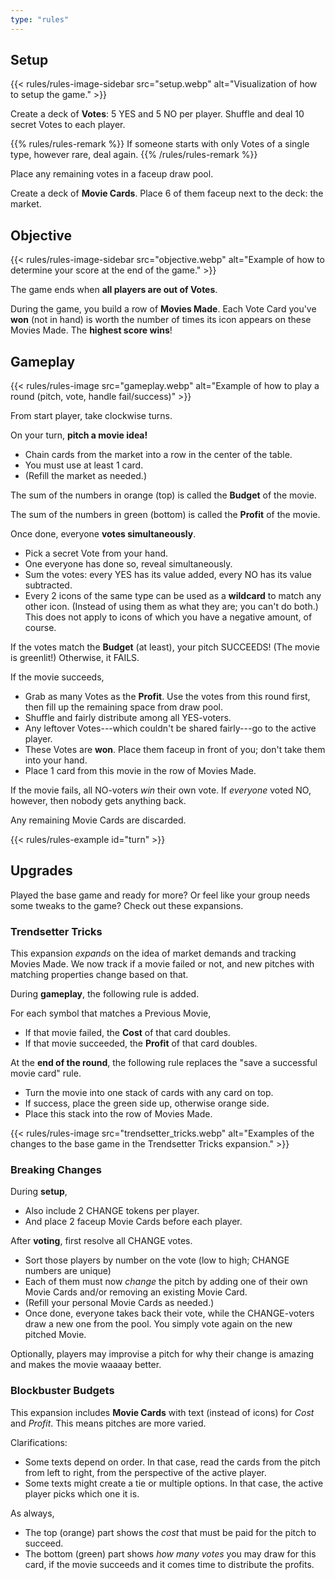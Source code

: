 ```yaml
---
type: "rules"
---
```


## Setup

{{< rules/rules-image-sidebar src="setup.webp" alt="Visualization of how to setup the game." >}}

Create a deck of **Votes**: 5 YES and 5 NO per player. Shuffle and deal 10 secret Votes to each player.

{{% rules/rules-remark %}}
If someone starts with only Votes of a single type, however rare, deal again.
{{% /rules/rules-remark %}}

Place any remaining votes in a faceup draw pool. 

Create a deck of **Movie Cards**. Place 6 of them faceup next to the deck: the market.



## Objective

{{< rules/rules-image-sidebar src="objective.webp" alt="Example of how to determine your score at the end of the game." >}}

The game ends when **all players are out of Votes**.

During the game, you build a row of **Movies Made**. Each Vote Card you've **won** (not in hand) is worth the number of times its icon appears on these Movies Made. The **highest score wins**!



## Gameplay

{{< rules/rules-image src="gameplay.webp" alt="Example of how to play a round (pitch, vote, handle fail/success)" >}}

From start player, take clockwise turns.

On your turn, **pitch a movie idea!**
* Chain cards from the market into a row in the center of the table.
* You must use at least 1 card.
* (Refill the market as needed.)

The sum of the numbers in orange (top) is called the **Budget** of the movie. 

The sum of the numbers in green (bottom) is called the **Profit** of the movie.

Once done, everyone **votes simultaneously**.
* Pick a secret Vote from your hand.
* One everyone has done so, reveal simultaneously.
* Sum the votes: every YES has its value added, every NO has its value subtracted.
* Every 2 icons of the same type can be used as a **wildcard** to match any other icon. (Instead of using them as what they are; you can't do both.) This does not apply to icons of which you have a negative amount, of course.

If the votes match the **Budget** (at least), your pitch SUCCEEDS! (The movie is greenlit!) Otherwise, it FAILS.

If the movie succeeds,
* Grab as many Votes as the **Profit**. Use the votes from this round first, then fill up the remaining space from draw pool. 
* Shuffle and fairly distribute among all YES-voters. 
* Any leftover Votes---which couldn't be shared fairly---go to the active player.
* These Votes are **won**. Place them faceup in front of you; don't take them into your hand.
* Place 1 card from this movie in the row of Movies Made.

<!--- @TODO: Change the first Profit rule to "you must fill up the remaining space with Votes that are all the same icon, if possible"?? --->

If the movie fails, all NO-voters _win_ their own vote. If _everyone_ voted NO, however, then nobody gets anything back.

Any remaining Movie Cards are discarded.

{{< rules/rules-example id="turn" >}}


## Upgrades

Played the base game and ready for more? Or feel like your group needs some tweaks to the game? Check out these expansions.

### Trendsetter Tricks

This expansion _expands_ on the idea of market demands and tracking Movies Made. We now track if a movie failed or not, and new pitches with matching properties change based on that.

During **gameplay**, the following rule is added.

For each symbol that matches a Previous Movie,
* If that movie failed, the **Cost** of that card doubles.
* If that movie succeeded, the **Profit** of that card doubles.

At the **end of the round**, the following rule replaces the "save a successful movie card" rule. 

* Turn the movie into one stack of cards with any card on top. 
* If success, place the green side up, otherwise orange side. 
* Place this stack into the row of Movies Made.

{{< rules/rules-image src="trendsetter_tricks.webp" alt="Examples of the changes to the base game in the Trendsetter Tricks expansion." >}}


### Breaking Changes

During **setup**, 
* Also include 2 CHANGE tokens per player.
* And place 2 faceup Movie Cards before each player.

After **voting**, first resolve all CHANGE votes.
* Sort those players by number on the vote (low to high; CHANGE numbers are unique)
* Each of them must now _change_ the pitch by adding one of their own Movie Cards and/or removing an existing Movie Card.
* (Refill your personal Movie Cards as needed.)
* Once done, everyone takes back their vote, while the CHANGE-voters draw a new one from the pool. You simply vote again on the new pitched Movie.

Optionally, players may improvise a pitch for why their change is amazing and makes the movie waaaay better.

<!--- @TODO: EXAMPLE IMAGE for this --->


### Blockbuster Budgets

This expansion includes **Movie Cards** with text (instead of icons) for _Cost_ and _Profit_. This means pitches are more varied.

Clarifications:
* Some texts depend on order. In that case, read the cards from the pitch from left to right, from the perspective of the active player.
* Some texts might create a tie or multiple options. In that case, the active player picks which one it is.

As always,
* The top (orange) part shows the _cost_ that must be paid for the pitch to succeed.
* The bottom (green) part shows _how many votes_ you may draw for this card, if the movie succeeds and it comes time to distribute the profits.

<!--- @TODO: EXAMPLE IMAGE for this?? --->


